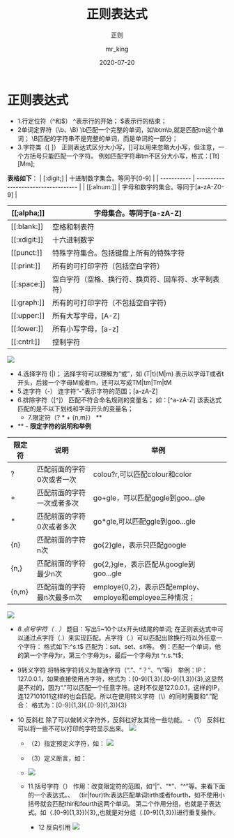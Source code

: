 ﻿---
layout: post
title: 正则表达式
subtitle: 正则
date: 2020-07-20
author: mr_king
header-img: img/background.jpg
catalog: true
tags: 
    -正则
    -学习笔记
---
# 正则表达式
- 1.行定位符（^和$）
   ^表示行的开始；
   $表示行的结束；
 - 2单词定界符（\b、\B)
    \b匹配一个完整的单词，如\btm\b,就是匹配tm这个单词；
    \B匹配的字符串不是完整的单词，而是单词的一部分；
  - 3.字符类（[ ]）
     正则表达式区分大小写，[]可以用来忽略大小写，但注意，一个方括号只能匹配一个字符。
     例如匹配字符串tm不区分大小写，格式：[Tt][Mm];
     
**表格如下**：
| [:digit;]   | 十进制数字集合。等同于[0-9]         |
| ----------- | ----------------------------------- |
| [[:alnum:]] | 字母和数字的集合。等同于[a-zA-Z0-9] |

| [[;alpha;]]  | 字母集合。等同于[a-zA-Z]                             |
| ------------ | ---------------------------------------------------- |
| [[:blank:]]  | 空格和制表符                                         |
| [[:xdigit:]] | 十六进制数字                                         |
| [[punct:]]   | 特殊字符集合。包括键盘上所有的特殊字符               |
| [[:print:]]  | 所有的可打印字符（包括空白字符）                     |
| [[:space:]]  | 空白字符（空格、换行符、换页符、回车符、水平制表符） |
| [[:graph:]]  | 所有的可打印字符（不包括空白字符)                    |
| [[:upper:]]  | 所有大写字母，[A-Z]                                  |
| [[:lower:]]  | 所有小写字母，[a-z]                                  |
| [[:cntrl:]]  |   控制字符                                                   |
![](https://imgconvert.csdnimg.cn/aHR0cHM6Ly9yYXcuZ2l0aHVidXNlcmNvbnRlbnQuY29tL3NoYW5rZTAwMS8tL21hc3Rlci9pbWcxLyVFNiVBRCVBMyVFNSU4OCU5OSVFOCVBMSVBOCVFOCVCRSVCRSVFNSVCQyU4Ri5wbmc?x-oss-process=image/format,png)
 - 4.选择字符  (|)；
     选择字符可以理解为“或”，如
     (T|t)(M|m)  表示以字母T或者t开头，后接一个字母M或者m，还可以写成TM|tm|Tm|tM
 - 5.连字符（-）
     连字符“-”表示字符的范围；[a-zA-Z]
 - 6.排除字符（[^]）
       匹配不符合命名规则的变量名；
       如：[^a-zA-Z]
       该表达式匹配的是不以下划线和字母开头的变量名；
    - 7.限定符（? * + {n,m}）
    **
 - **
                           -   ****限定字符的说明和举例****

| 限定符 | 说明                       | 举例                                   |
| ------ | -------------------------- | -------------------------------------- |
| ?      | 匹配前面的字符0次或者一次  | colou?r,可以匹配colour和color          |
| +      | 匹配前面的字符一次或者多次 | go+gle，可以匹配gogle到goo...gle       |
| *      | 匹配前面的字符0次或者多次  | go*gle,可以匹配ggle到goo...gle         |
| {n}    | 匹配前面的字符n次          | go{2}gle，表示只匹配google             |
| {n,}   | 匹配前面的字符最少n次      | go{2,}gle，表示匹配从google到goo...gle |
| {n,m}  | 匹配前面的字符最n次最多m次 | employe{0,2}，表示匹配employ、employe和employee三种情况；                     |
![](https://imgconvert.csdnimg.cn/aHR0cHM6Ly9yYXcuZ2l0aHVidXNlcmNvbnRlbnQuY29tL3NoYW5rZTAwMS8tL21hc3Rlci9pbWcxLyVFNiVBRCVBMyVFNSU4OCU5OSVFOCVBMSVBOCVFOCVCRSVCRSVFNSVCQyU4RiVFOSU5OSU5MCVFNSVBRSU5QSVFNyVBQyVBNi5wbmc?x-oss-process=image/format,png)
-  *8.点号字符（ . ）*
     题目：写出5~10个以s开头t结尾的单词;
     在正则表达式中可以通过点字符（.）来实现匹配。点字符（.）可以匹配出除换行符以外任意一个字符：
     格式如下:^s.t$
     匹配为：sat、set、sit等。
     例：匹配一个单词，他的第一个字母为r，第三个字母为s，最后一个字母为t
     ^r.s.*t$;
     
-  9转义字符
      将特殊字符转义为普通字符（“.”、“？”、“\”等）
      举例：IP：127.0.0.1，如果直接使用点字符，格式为：[0-9]{1,3}(.[0-9]{1,3}){3},这显然是不对的，因为“.”可以匹配一个任意字符。这时不仅是127.0.0.1，这样的IP，连127101011这样的也会匹配。所以在使用转义字符（\）的同时需要和“.”配合：
      格式为：[0-9]{1,3}(\.[0-9]{1,3}){3}
- 10  反斜杠
     除了可以做转义字符外，反斜杠好友其他一些功能。
    -（1） 反斜杠可以将一些不可以打印的字符显示出来。
     ![](https://imgconvert.csdnimg.cn/aHR0cHM6Ly9yYXcuZ2l0aHVidXNlcmNvbnRlbnQuY29tL3NoYW5rZTAwMS8tL21hc3Rlci9pbWcxLyVFNiVBRCVBMyVFNSU4OCU5OSVFOCVBMSVBOCVFOCVCRSVCRSVFNSVCQyU4RjAwMi4ucG5n?x-oss-process=image/format,png)
    - （2）指定预定义字符，如：
     ![](https://imgconvert.csdnimg.cn/aHR0cHM6Ly9yYXcuZ2l0aHVidXNlcmNvbnRlbnQuY29tL3NoYW5rZTAwMS8tL21hc3Rlci9pbWcxLyVFNiVBRCVBMyVFNSU4OCU5OSVFOCVBMSVBOCVFOCVCRSVCRSVFNSVCQyU4RjAwMy5wbmc?x-oss-process=image/format,png)
    - （3）定义断言，如：
    - ![](https://imgconvert.csdnimg.cn/aHR0cHM6Ly9yYXcuZ2l0aHVidXNlcmNvbnRlbnQuY29tL3NoYW5rZTAwMS8tL21hc3Rlci9pbWcxLyVFNiVBRCVBMyVFNSU4OCU5OSVFOCVBMSVBOCVFOCVCRSVCRSVFNSVCQyU4RjAwNC5wbmc?x-oss-process=image/format,png)
    
   - 11.括号字符（）
       作用：改变限定符的范围，如“|”、“*”、“^”等。来看下面的一个表达式。、
       （tir|four)th:表达匹配单词tirth或者fourth，如不使用小括号就会匹配thir和fourth这两个单词。
        第二个作用分组，也就是子表达式。如（\.[0-9]{1,3}}){3},,也就是对分组（\.[0-9]{1,3}})进行重复操作。
      - 12 反向引用
  ![](https://imgconvert.csdnimg.cn/aHR0cHM6Ly9yYXcuZ2l0aHVidXNlcmNvbnRlbnQuY29tL3NoYW5rZTAwMS8tL21hc3Rlci9pbWcxLyVFNiVBRCVBMyVFNSU4OCU5OSVFOCVBMSVBOCVFOCVCRSVCRSVFNSVCQyU4RjAwNS5wbmc?x-oss-process=image/format,png)
  
  
  
    

     
